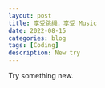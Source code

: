 ```yaml
---
layout: post
title: 享受跳绳，享受 Music
date: 2022-08-15
categories: blog
tags: [Coding]
description: New try
---
```



Try something new.
